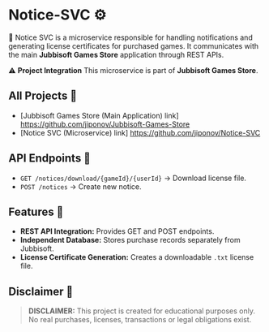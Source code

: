 # Notice-SVC ⚙️
📄 Notice SVC is a microservice responsible for handling notifications and generating license certificates for purchased games. It communicates with the main **Jubbisoft Games Store** application through REST APIs.

⚠️ **Project Integration**
This microservice is part of **Jubbisoft Games Store**.

## All Projects 🔗
- [Jubbisoft Games Store (Main Application) link] https://github.com/jiponov/Jubbisoft-Games-Store
- [Notice SVC (Microservice) link] https://github.com/jiponov/Notice-SVC

## API Endpoints 🔗
- `GET /notices/download/{gameId}/{userId}` → Download license file.
- `POST /notices` → Create new notice.

## Features 🚀
- **REST API Integration:** Provides GET and POST endpoints.
- **Independent Database:** Stores purchase records separately from Jubbisoft.
- **License Certificate Generation:** Creates a downloadable `.txt` license file.

## Disclaimer 📜
> **DISCLAIMER:** This project is created for educational purposes only. No real purchases, licenses, transactions or legal obligations exist.